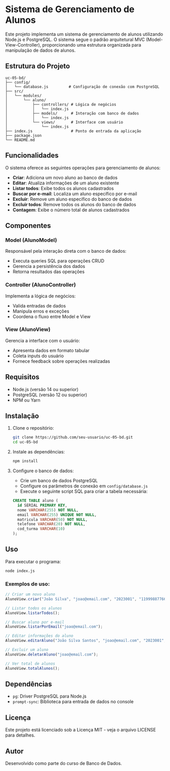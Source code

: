 # Sistema de Gerenciamento de Alunos

Este projeto implementa um sistema de gerenciamento de alunos utilizando Node.js e PostgreSQL. O sistema segue o padrão arquitetural MVC (Model-View-Controller), proporcionando uma estrutura organizada para manipulação de dados de alunos.

## Estrutura do Projeto

```
uc-05-bd/
├── config/
│   └── database.js         # Configuração de conexão com PostgreSQL
├── src/
│   └── modules/
│       └── aluno/
│           ├── controllers/ # Lógica de negócios
│           │   └── index.js
│           ├── models/      # Interação com banco de dados
│           │   └── index.js
│           └── views/       # Interface com usuário
│               └── index.js
├── index.js                 # Ponto de entrada da aplicação
├── package.json
└── README.md
```

## Funcionalidades

O sistema oferece as seguintes operações para gerenciamento de alunos:

- **Criar**: Adiciona um novo aluno ao banco de dados
- **Editar**: Atualiza informações de um aluno existente
- **Listar todos**: Exibe todos os alunos cadastrados
- **Buscar por e-mail**: Localiza um aluno específico por e-mail
- **Excluir**: Remove um aluno específico do banco de dados
- **Excluir todos**: Remove todos os alunos do banco de dados
- **Contagem**: Exibe o número total de alunos cadastrados

## Componentes

### Model (AlunoModel)

Responsável pela interação direta com o banco de dados:
- Executa queries SQL para operações CRUD
- Gerencia a persistência dos dados
- Retorna resultados das operações

### Controller (AlunoController)

Implementa a lógica de negócios:
- Valida entradas de dados
- Manipula erros e exceções
- Coordena o fluxo entre Model e View

### View (AlunoView)

Gerencia a interface com o usuário:
- Apresenta dados em formato tabular
- Coleta inputs do usuário
- Fornece feedback sobre operações realizadas

## Requisitos

- Node.js (versão 14 ou superior)
- PostgreSQL (versão 12 ou superior)
- NPM ou Yarn

## Instalação

1. Clone o repositório:
    ```bash
    git clone https://github.com/seu-usuario/uc-05-bd.git
    cd uc-05-bd
    ```

2. Instale as dependências:
    ```bash
    npm install
    ```

3. Configure o banco de dados:
    - Crie um banco de dados PostgreSQL
    - Configure os parâmetros de conexão em `config/database.js`
    - Execute o seguinte script SQL para criar a tabela necessária:

    ```sql
    CREATE TABLE aluno (
      id SERIAL PRIMARY KEY,
      nome VARCHAR(255) NOT NULL,
      email VARCHAR(255) UNIQUE NOT NULL,
      matricula VARCHAR(50) NOT NULL,
      telefone VARCHAR(20) NOT NULL,
      cod_turma VARCHAR(10)
    );
    ```

## Uso

Para executar o programa:

```bash
node index.js
```

### Exemplos de uso:

```javascript
// Criar um novo aluno
AlunoView.criar("João Silva", "joao@email.com", "2023001", "11999887766", "TURMA-A");

// Listar todos os alunos
AlunoView.listarTodos();

// Buscar aluno por e-mail
AlunoView.listarPorEmail("joao@email.com");

// Editar informações do aluno
AlunoView.editarAluno("João Silva Santos", "joao@email.com", "2023001", "11999887755", "TURMA-B");

// Excluir um aluno
AlunoView.deletarAluno("joao@email.com");

// Ver total de alunos
AlunoView.totalAlunos();
```

## Dependências

- `pg`: Driver PostgreSQL para Node.js
- `prompt-sync`: Biblioteca para entrada de dados no console

## Licença

Este projeto está licenciado sob a Licença MIT - veja o arquivo LICENSE para detalhes.

## Autor

Desenvolvido como parte do curso de Banco de Dados.